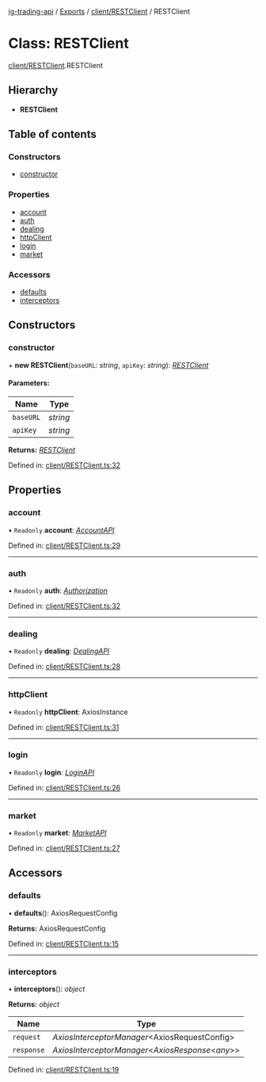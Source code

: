 [ig-trading-api](../README.md) / [Exports](../modules.md) / [client/RESTClient](../modules/client_restclient.md) / RESTClient

# Class: RESTClient

[client/RESTClient](../modules/client_restclient.md).RESTClient

## Hierarchy

- **RESTClient**

## Table of contents

### Constructors

- [constructor](client_restclient.restclient.md#constructor)

### Properties

- [account](client_restclient.restclient.md#account)
- [auth](client_restclient.restclient.md#auth)
- [dealing](client_restclient.restclient.md#dealing)
- [httpClient](client_restclient.restclient.md#httpclient)
- [login](client_restclient.restclient.md#login)
- [market](client_restclient.restclient.md#market)

### Accessors

- [defaults](client_restclient.restclient.md#defaults)
- [interceptors](client_restclient.restclient.md#interceptors)

## Constructors

### constructor

\+ **new RESTClient**(`baseURL`: _string_, `apiKey`: _string_): [_RESTClient_](client_restclient.restclient.md)

#### Parameters:

| Name      | Type     |
| --------- | -------- |
| `baseURL` | _string_ |
| `apiKey`  | _string_ |

**Returns:** [_RESTClient_](client_restclient.restclient.md)

Defined in: [client/RESTClient.ts:32](https://github.com/bennycode/ig-trading-api/blob/a046dbb/src/client/RESTClient.ts#L32)

## Properties

### account

• `Readonly` **account**: [_AccountAPI_](account_accountapi.accountapi.md)

Defined in: [client/RESTClient.ts:29](https://github.com/bennycode/ig-trading-api/blob/a046dbb/src/client/RESTClient.ts#L29)

---

### auth

• `Readonly` **auth**: [_Authorization_](../interfaces/client_restclient.authorization.md)

Defined in: [client/RESTClient.ts:32](https://github.com/bennycode/ig-trading-api/blob/a046dbb/src/client/RESTClient.ts#L32)

---

### dealing

• `Readonly` **dealing**: [_DealingAPI_](dealing_dealingapi.dealingapi.md)

Defined in: [client/RESTClient.ts:28](https://github.com/bennycode/ig-trading-api/blob/a046dbb/src/client/RESTClient.ts#L28)

---

### httpClient

• `Readonly` **httpClient**: AxiosInstance

Defined in: [client/RESTClient.ts:31](https://github.com/bennycode/ig-trading-api/blob/a046dbb/src/client/RESTClient.ts#L31)

---

### login

• `Readonly` **login**: [_LoginAPI_](login_loginapi.loginapi.md)

Defined in: [client/RESTClient.ts:26](https://github.com/bennycode/ig-trading-api/blob/a046dbb/src/client/RESTClient.ts#L26)

---

### market

• `Readonly` **market**: [_MarketAPI_](market_marketapi.marketapi.md)

Defined in: [client/RESTClient.ts:27](https://github.com/bennycode/ig-trading-api/blob/a046dbb/src/client/RESTClient.ts#L27)

## Accessors

### defaults

• **defaults**(): AxiosRequestConfig

**Returns:** AxiosRequestConfig

Defined in: [client/RESTClient.ts:15](https://github.com/bennycode/ig-trading-api/blob/a046dbb/src/client/RESTClient.ts#L15)

---

### interceptors

• **interceptors**(): _object_

**Returns:** _object_

| Name       | Type                                                |
| ---------- | --------------------------------------------------- |
| `request`  | _AxiosInterceptorManager_<AxiosRequestConfig\>      |
| `response` | _AxiosInterceptorManager_<_AxiosResponse_<_any_\>\> |

Defined in: [client/RESTClient.ts:19](https://github.com/bennycode/ig-trading-api/blob/a046dbb/src/client/RESTClient.ts#L19)
